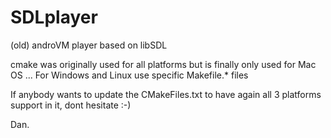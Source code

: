 SDLplayer
=========

(old) androVM player based on libSDL

cmake was originally used for all platforms but is finally only used for Mac OS ...
For Windows and Linux use specific Makefile.* files

If anybody wants to update the CMakeFiles.txt to have again all 3 platforms support in it, dont hesitate :-)

Dan.
